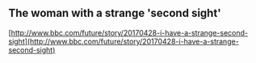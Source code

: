 ## The woman with a strange 'second sight'
  
  [http://www.bbc.com/future/story/20170428-i-have-a-strange-second-sight](http://www.bbc.com/future/story/20170428-i-have-a-strange-second-sight)